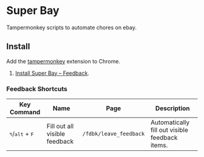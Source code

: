 # Super Bay

Tampermonkey scripts to automate chores on ebay.

## Install

Add the [tampermonkey](https://chrome.google.com/webstore/detail/tampermonkey/dhdgffkkebhmkfjojejmpbldmpobfkfo) extension to Chrome.

1. [Install Super Bay – Feedback](https://github.com/geotrev/super-bay/raw/main/feedback.user.js).

### Feedback Shortcuts

| Key Command                                | Name                          | Page                   | Description                                            |
| ------------------------------------------ | ----------------------------- | ---------------------- | ------------------------------------------------------ |
| <kbd>⌥</kbd>/<kbd>alt</kbd> + <kbd>F</kbd> | Fill out all visible feedback | `/fdbk/leave_feedback` | Automatically fill out visible feedback items.         |
